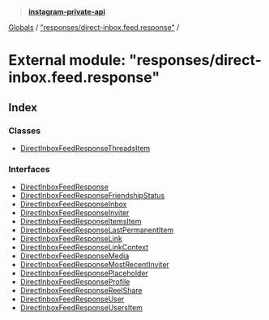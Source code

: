 > **[instagram-private-api](../README.md)**

[Globals](../README.md) / ["responses/direct-inbox.feed.response"](_responses_direct_inbox_feed_response_.md) /

# External module: "responses/direct-inbox.feed.response"

## Index

### Classes

* [DirectInboxFeedResponseThreadsItem](../classes/_responses_direct_inbox_feed_response_.directinboxfeedresponsethreadsitem.md)

### Interfaces

* [DirectInboxFeedResponse](../interfaces/_responses_direct_inbox_feed_response_.directinboxfeedresponse.md)
* [DirectInboxFeedResponseFriendshipStatus](../interfaces/_responses_direct_inbox_feed_response_.directinboxfeedresponsefriendshipstatus.md)
* [DirectInboxFeedResponseInbox](../interfaces/_responses_direct_inbox_feed_response_.directinboxfeedresponseinbox.md)
* [DirectInboxFeedResponseInviter](../interfaces/_responses_direct_inbox_feed_response_.directinboxfeedresponseinviter.md)
* [DirectInboxFeedResponseItemsItem](../interfaces/_responses_direct_inbox_feed_response_.directinboxfeedresponseitemsitem.md)
* [DirectInboxFeedResponseLastPermanentItem](../interfaces/_responses_direct_inbox_feed_response_.directinboxfeedresponselastpermanentitem.md)
* [DirectInboxFeedResponseLink](../interfaces/_responses_direct_inbox_feed_response_.directinboxfeedresponselink.md)
* [DirectInboxFeedResponseLinkContext](../interfaces/_responses_direct_inbox_feed_response_.directinboxfeedresponselinkcontext.md)
* [DirectInboxFeedResponseMedia](../interfaces/_responses_direct_inbox_feed_response_.directinboxfeedresponsemedia.md)
* [DirectInboxFeedResponseMostRecentInviter](../interfaces/_responses_direct_inbox_feed_response_.directinboxfeedresponsemostrecentinviter.md)
* [DirectInboxFeedResponsePlaceholder](../interfaces/_responses_direct_inbox_feed_response_.directinboxfeedresponseplaceholder.md)
* [DirectInboxFeedResponseProfile](../interfaces/_responses_direct_inbox_feed_response_.directinboxfeedresponseprofile.md)
* [DirectInboxFeedResponseReelShare](../interfaces/_responses_direct_inbox_feed_response_.directinboxfeedresponsereelshare.md)
* [DirectInboxFeedResponseUser](../interfaces/_responses_direct_inbox_feed_response_.directinboxfeedresponseuser.md)
* [DirectInboxFeedResponseUsersItem](../interfaces/_responses_direct_inbox_feed_response_.directinboxfeedresponseusersitem.md)